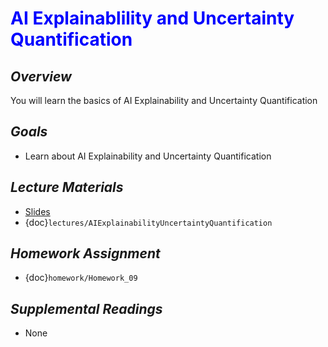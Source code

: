 # <span style="color: blue;"><b>AI Explainablility and Uncertainty Quantification</b></span>

## *Overview*
You will learn the basics of AI Explainability and Uncertainty Quantification

## *Goals*
* Learn about AI Explainability and Uncertainty Quantification

## *Lecture Materials*
* [Slides](https://docs.google.com/presentation/d/1ydzY7IEYzALTR6ez5gvwwKDduf_7wUtZddq0SUSuvI0/edit?usp=sharing)
* {doc}`lectures/AIExplainabilityUncertaintyQuantification`

## *Homework Assignment*
* {doc}`homework/Homework_09`

## *Supplemental Readings*
* None